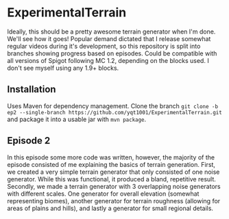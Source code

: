 # ExperimentalTerrain
Ideally, this should be a pretty awesome terrain generator when I'm done. We'll see how it goes!
Popular demand dictated that I release somewhat regular videos during it's development, so this repository is split into branches showing progress based on episodes.
Could be compatible with all versions of Spigot following MC 1.2, depending on the blocks used. I don't see myself using any 1.9+ blocks.

## Installation
Uses Maven for dependency management. Clone the branch `git clone -b ep2 --single-branch https://github.com/yqt1001/ExperimentalTerrain.git` and package it into a usable jar with `mvn package`.

## Episode 2
In this episode some more code was written, however, the majority of the episode consisted of me explaining the basics of terrain generation. 
First, we created a very simple terrain generator that only consisted of one noise generator. While this was functional, it produced a bland, repetitive result. 
Secondly, we made a terrain generator with 3 overlapping noise generators with different scales. One generator for overall elevation (somewhat representing biomes), another generator for terrain roughness (allowing for areas of plains and hills), and lastly a generator for small regional details.